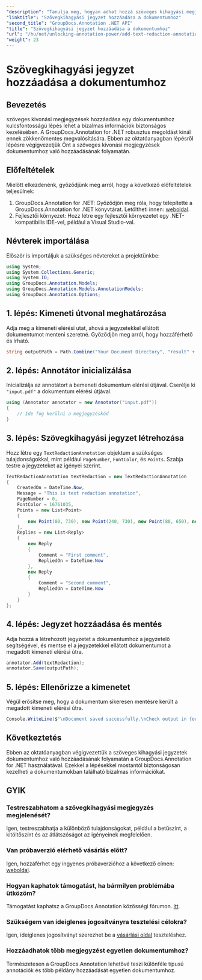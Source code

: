 ```yaml
---
"description": "Tanulja meg, hogyan adhat hozzá szöveges kihagyási megjegyzéseket PDF dokumentumokhoz a GroupDocs.Annotation for .NET segítségével. Védje meg bizalmas adatait könnyedén."
"linktitle": "Szövegkihagyási jegyzet hozzáadása a dokumentumhoz"
"second_title": "GroupDocs.Annotation .NET API"
"title": "Szövegkihagyási jegyzet hozzáadása a dokumentumhoz"
"url": "/hu/net/unlocking-annotation-power/add-text-redaction-annotation/"
"weight": 23
---
```


# Szövegkihagyási jegyzet hozzáadása a dokumentumhoz

## Bevezetés
szöveges kivonási megjegyzések hozzáadása egy dokumentumhoz kulcsfontosságú lépés lehet a bizalmas információk biztonságos kezelésében. A GroupDocs.Annotation for .NET robusztus megoldást kínál ennek zökkenőmentes megvalósítására. Ebben az oktatóanyagban lépésről lépésre végigvezetjük Önt a szöveges kivonási megjegyzések dokumentumhoz való hozzáadásának folyamatán.
## Előfeltételek
Mielőtt elkezdenénk, győződjünk meg arról, hogy a következő előfeltételek teljesülnek:
1. GroupDocs.Annotation for .NET: Győződjön meg róla, hogy telepítette a GroupDocs.Annotation for .NET könyvtárat. Letöltheti innen: [weboldal](https://releases.groupdocs.com/annotation/net/).
2. Fejlesztői környezet: Hozz létre egy fejlesztői környezetet egy .NET-kompatibilis IDE-vel, például a Visual Studio-val.

## Névterek importálása
Először is importáljuk a szükséges névtereket a projektünkbe:
```csharp
using System;
using System.Collections.Generic;
using System.IO;
using GroupDocs.Annotation.Models;
using GroupDocs.Annotation.Models.AnnotationModels;
using GroupDocs.Annotation.Options;
```
## 1. lépés: Kimeneti útvonal meghatározása
Adja meg a kimeneti elérési utat, ahová a jegyzetekkel ellátott dokumentumot menteni szeretné. Győződjön meg arról, hogy hozzáférhető és írható.
```csharp
string outputPath = Path.Combine("Your Document Directory", "result" + Path.GetExtension("input.pdf"));
```
## 2. lépés: Annotátor inicializálása
Inicializálja az annotátort a bemeneti dokumentum elérési útjával. Cserélje ki `"input.pdf"` a dokumentum elérési útjával.
```csharp
using (Annotator annotator = new Annotator("input.pdf"))
{
    // Ide fog kerülni a megjegyzéskód
}
```
## 3. lépés: Szövegkihagyási jegyzet létrehozása
Hozz létre egy `TextRedactionAnnotation` objektum a szükséges tulajdonságokkal, mint például `PageNumber`, `FontColor`, és `Points`. Szabja testre a jegyzeteket az igényei szerint.
```csharp
TextRedactionAnnotation textRedaction = new TextRedactionAnnotation
{
    CreatedOn = DateTime.Now,
    Message = "This is text redaction annotation",
    PageNumber = 0,
    FontColor = 16761035,
    Points = new List<Point>
    {
        new Point(80, 730), new Point(240, 730), new Point(80, 650), new Point(240, 650)
    },
    Replies = new List<Reply>
    {
        new Reply
        {
            Comment = "First comment",
            RepliedOn = DateTime.Now
        },
        new Reply
        {
            Comment = "Second comment",
            RepliedOn = DateTime.Now
        }
    }
};
```
## 4. lépés: Jegyzet hozzáadása és mentés
Adja hozzá a létrehozott jegyzetet a dokumentumhoz a jegyzetelő segítségével, és mentse el a jegyzetekkel ellátott dokumentumot a megadott kimeneti elérési útra.
```csharp
annotator.Add(textRedaction);
annotator.Save(outputPath);
```
## 5. lépés: Ellenőrizze a kimenetet
Végül erősítse meg, hogy a dokumentum sikeresen mentésre került a megadott kimeneti elérési útra.
```csharp
Console.WriteLine($"\nDocument saved successfully.\nCheck output in {outputPath}.");
```

## Következtetés
Ebben az oktatóanyagban végigvezettük a szöveges kihagyási jegyzetek dokumentumhoz való hozzáadásának folyamatán a GroupDocs.Annotation for .NET használatával. Ezekkel a lépésekkel mostantól biztonságosan kezelheti a dokumentumokban található bizalmas információkat.
## GYIK
### Testreszabhatom a szövegkihagyási megjegyzés megjelenését?
Igen, testreszabhatja a különböző tulajdonságokat, például a betűszínt, a kitöltőszínt és az átlátszóságot az igényeinek megfelelően.
### Van próbaverzió elérhető vásárlás előtt?
Igen, hozzáférhet egy ingyenes próbaverzióhoz a következő címen: [weboldal](https://releases.groupdocs.com/).
### Hogyan kaphatok támogatást, ha bármilyen problémába ütközöm?
Támogatást kaphatsz a GroupDocs.Annotation közösségi fórumon. [itt](https://forum.groupdocs.com/c/annotation/10).
### Szükségem van ideiglenes jogosítványra tesztelési célokra?
Igen, ideiglenes jogosítványt szerezhet be a [vásárlási oldal](https://purchase.groupdocs.com/temporary-license/) teszteléshez.
### Hozzáadhatok több megjegyzést egyetlen dokumentumhoz?
Természetesen a GroupDocs.Annotation lehetővé teszi különféle típusú annotációk és több példány hozzáadását egyetlen dokumentumhoz.